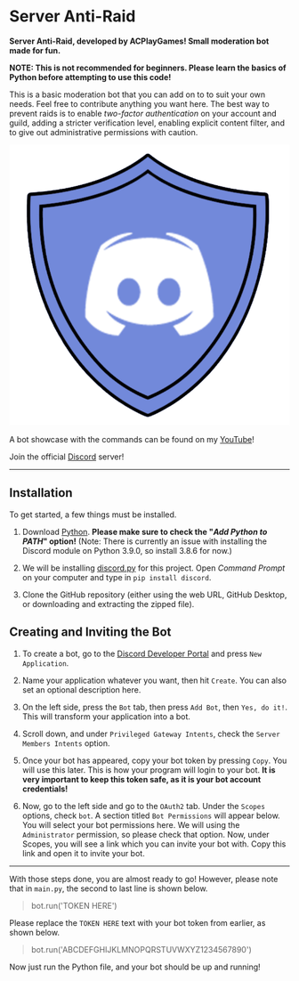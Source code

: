 # Server Anti-Raid
 
**Server Anti-Raid, developed by ACPlayGames! Small moderation bot made for fun.**

**NOTE: This is not recommended for beginners. Please learn the basics of Python before attempting to use this code!**

This is a basic moderation bot that you can add on to to suit your own needs. Feel free to contribute anything you want here. The best way to prevent raids is to enable *two-factor authentication* on your account and guild, adding a stricter verification level, enabling explicit content filter, and to give out administrative permissions with caution.

![AntiRaid Icon created by me!](AntiRaid.png)

A bot showcase with the commands can be found on my [YouTube](https://youtu.be/HrE9ss9Sl3U)!

Join the official [Discord](https://discord.com/invite/ka35JqY) server!

---

## Installation
To get started, a few things must be installed.

1. Download [Python](https://www.python.org/downloads/). **Please make sure to check the "*Add Python to PATH*" option!** (Note: There is currently an issue with installing the Discord module on Python 3.9.0, so install 3.8.6 for now.)

2. We will be installing [discord.py](https://pypi.org/project/discord.py/) for this project. Open *Command Prompt* on your computer and type in `pip install discord`.

3. Clone the GitHub repository (either using the web URL, GitHub Desktop, or downloading and extracting the zipped file).

## Creating and Inviting the Bot

1. To create a bot, go to the [Discord Developer Portal](https://discord.com/developers/applications) and press `New Application`.

2. Name your application whatever you want, then hit `Create`. You can also set an optional description here.

3. On the left side, press the `Bot` tab, then press `Add Bot`, then `Yes, do it!`. This will transform your application into a bot.

4. Scroll down, and under `Privileged Gateway Intents`, check the `Server Members Intents` option.

5. Once your bot has appeared, copy your bot token by pressing `Copy`. You will use this later. This is how your program will login to your bot. **It is very important to keep this token safe, as it is your bot account credentials!**

6. Now, go to the left side and go to the `OAuth2` tab. Under the `Scopes` options, check `bot`. A section titled `Bot Permissions` will appear below. You will select your bot permissions here. We will using the `Administrator` permission, so please check that option. Now, under Scopes, you will see a link which you can invite your bot with. Copy this link and open it to invite your bot.

---

With those steps done, you are almost ready to go! However, please note that in `main.py`, the second to last line is shown below.

> bot.run('TOKEN HERE')

Please replace the `TOKEN HERE` text with your bot token from earlier, as shown below.

> bot.run('ABCDEFGHIJKLMNOPQRSTUVWXYZ1234567890')

Now just run the Python file, and your bot should be up and running!